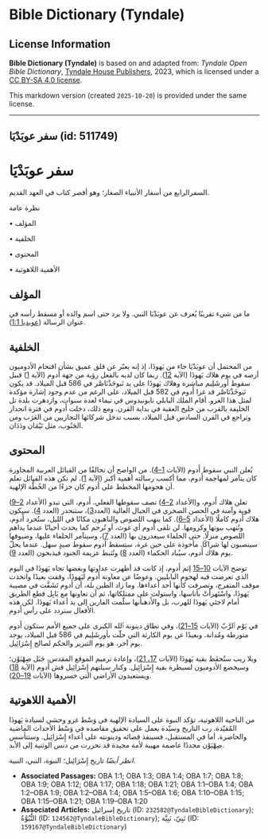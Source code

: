 # Bible Dictionary (Tyndale)

## License Information

**Bible Dictionary (Tyndale)** is based on and adapted from: _Tyndale Open Bible Dictionary_, [Tyndale House Publishers](https://tyndaleopenresources.com/), 2023, which is licensed under a [CC BY-SA 4.0 license](https://creativecommons.org/licenses/by-sa/4.0/legalcode.en).

This markdown version (created `2025-10-20`) is provided under the same license.



--------------------------------

## سفر عوبَدْيَا (id: 511749)

سفر عوبَدْيَا
=============

السفرالرابع من أسفار الأنبياء الصغار؛ وهو أقصر كتاب في العهد القديم.

نظرة عامة

• المؤلف

• الخلفية

• المحتوى

• الأهمية اللاهوتية

المؤلف
------

ما من شيء تقريبًا يُعرف عن عوبَدْيَا النبي. ولا يرد حتى اسم والده أو مسقط رأسه في عنوان الرسالة ([عوبديا 1:1](https://ref.ly/Obad1:1)).

الخلفية
-------

من المحتمل أن عوبَدْيَا جاء من يَهوذَا، إذ إنه يعبّر عن قلق عميق بشأن اقتحام الأدوميون أرضه في يوم هلاك يَهوذَا (الآية [12](https://ref.ly/Obad1:12)). ربما كان لديه بالفعل رؤية من جهة أَدوم (الآية [1](https://ref.ly/Obad1:1)) قبيل سقوط أورشَلِيم مباشرة وهلاك يَهوذَا على يد نَبوخَذْنَاصَّر في 586 قبل الميلاد. قد يكون نَبوخَذْنَاصَّر قد غزا أَدوم في 582 قبل الميلاد، على الرغم من عدم وجود إشارة مؤكدة لمثل هذا الغزو. أقام الملك البابلي نابونيدوس في تيماء لعدة سنوات، وازدهرت بلدة تل الخليفة بالقرب من خليج العقبة في بداية القرن. ومع ذلك، دخلت أَدوم في فترة انحدار وتراجع في القرن السادس قبل الميلاد، بسبب تدخل شركائها التجاريين من العَرَب ومن الجَنُوب، مثل تَيْمَان ودَدَان.

المحتوى
-------

يُعلن النبي سقوط أَدوم (الآيات [1–4](https://ref.ly/Obad1:1-Obad1:4)). من الواضح أن تحالفًا من القبائل العربية المجاورة كان يتآمر لمهاجمة أَدوم، مما أكسب رسالته أهمية أكبر (الآية [1](https://ref.ly/Obad1:1)). لم تكن هذه القبائل تعلم أن هجومها المخطط على أَدوم كان جزءًا من الخُطَّة الإلهية.

 (الأعداد [2–9](https://ref.ly/Obad1:2-Obad1:9)) تعلن هلاك أَدوم، و(الأعداد [2–4](https://ref.ly/Obad1:2-Obad1:4)) تصف سقوطها الفعلي. أَدوم، التي تبدو قوية وآمنة في الحصن الصخري في الجبال العالية (العدد[3](https://ref.ly/Obad1:3))، ستنحدر (العدد [4](https://ref.ly/Obad1:4)). سيكون هلاك أَدوم كاملًا (الأعداد [5–6](https://ref.ly/Obad1:5-Obad1:6)). كما ينهب اللصوص والناهبون مكانًا في الليل، ستُجرد أَدوم، وتُنهب بيوتها وكرومها. لن تلقى أَدوم أي غوث، أو تُرحم كما يحدث أحيانًا عندما يداهم اللصوص منزلًا. حتى الحلفاء سيغدرون بها (العدد [7](https://ref.ly/Obad1:7))، وسيتآمر الحلفاء عليها، وضيوفها سينصبون لها شراكًا. مأخوذة على حين غرة، ستسقط أَدوم سقوط صيدٍ سهل. عندما يحلّ يوم هلاك أَدوم، سيُباد الحكماء (العدد [8](https://ref.ly/Obad1:8)) وتُثبط عزيمة الجنود فيذبحون (العدد [9](https://ref.ly/Obad1:9)).

توضح الآيات [10–15](https://ref.ly/Obad1:10-Obad1:15) إثم أَدوم، إذ كانت قد أظهرت عداوتها وبغضها تجاه يَهوذَا في اليوم الذي تعرضت فيه لهجوم البابليين. وعوضًا عن معاونة أَدوم ليَهوذَا، وقفت بعيدًا واتخذت موقف المتفرج، وتصرفت كأنها أحد أعداءها. وما زاد الطين بلة، أن أَدوم تَشَفَّت في مصيبة يَهوذَا، واسْتَهزأَتْ بأناسها، واستولت على ممتلكاتها، ثم أن تعاونها مع بَابِل قطع الطريق أمام لاجئي يَهوذَا للهرب، بل والأَدهىأنها سلّمت الفارين إلى يد أعداء يَهوذَا. لكن هذه الأفعال ستردد على رأس أَدوم.

في يَوْم ٱلرَّبّ (الآيات [15–21](https://ref.ly/Obad1:15-Obad1:21))، وفي نطاق دينونة ٱلله الكبرى على جميع الأمم ستكون أَدوم متورطة ومُدانة. وبعيدًا عن يوم الكارثة التي حلّت بأورشَلِيم في 586 قبل الميلاد، يوجد يوم آخر، هو يوم التبرير والحكم لصالح إِسْرَائِيل.

وبلا ريب ستُحفَظ بقية يَهوذَا (الآيات [17، 21](https://ref.ly/Obad1:17,Obad1:21))، وإعادة ترميم الموقع المقدس، جَبَل صِهْيَوْن؛ وسيخضع الأدوميون لسيطرة بقية إِسْرَائِيل. وكنار سيلتهم إِسْرَائِيل قش أَدوم (الآية [18](https://ref.ly/Obad1:18)) ويستعيدون الأراضي التي خسروها (الآيات [19–20](https://ref.ly/Obad1:19-Obad1:20)).

الأهمية اللاهوتية
-----------------

من الناحية اللاهوتية، تؤكد النبوة على السيادة الإلهية في وَسْط غزو وحشي لسيادة يَهوذَا المُقيّدة. رب التاريخ وسيّده يعمل على تحقيق مقاصده في وَسْط الأحداث الماضية والحاضرة. أما في المستقبل، فسينفذ قضائه ودينونته على أعداء إِسْرَائِيل. وستتأسس صِهْيَوْن مجددًا عاصمة مهيبة لأمة مجيدة قد تحررت من دنس الوثنية إلى الأبد.

*انظر أيضًا* تاريخ إِسْرَائِيل؛ النبوة، النبي، النبية.

* **Associated Passages:** OBA 1:1; OBA 1:3; OBA 1:4; OBA 1:7; OBA 1:8; OBA 1:9; OBA 1:12; OBA 1:17; OBA 1:18; OBA 1:21; OBA 1:1–OBA 1:4; OBA 1:2–OBA 1:9; OBA 1:2–OBA 1:4; OBA 1:5–OBA 1:6; OBA 1:10–OBA 1:15; OBA 1:15–OBA 1:21; OBA 1:19–OBA 1:20
* **Associated Articles:** تاريخ إسرائيل (ID: `232582@TyndaleBibleDictionary`); النُّبُوَّةُ (ID: `124562@TyndaleBibleDictionary`); نَبِيّ، نَبِيَّة (ID: `159167@TyndaleBibleDictionary`)

